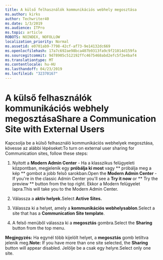 ```yaml
---
title: A külső felhasználók kommunikációs webhely megosztása
ms.author: kirks
author: Techwriter40
ms.date: 1/3/2019
ms.audience: ITPro
ms.topic: article
ROBOTS: NOINDEX, NOFOLLOW
localization_priority: Normal
ms.assetid: e0701ab9-7798-42cf-af73-9e14132dc669
ms.openlocfilehash: 17a7c692ae98bca407b9313fa9c9f21014d159fa
ms.sourcegitcommit: 9d78905c512192ffc4675468abd2efc5f2e4baf4
ms.translationtype: MT
ms.contentlocale: hu-HU
ms.lasthandoff: 04/23/2019
ms.locfileid: "32370167"
---
```

# <a name="share-a-communication-site-with-external-users"></a><span data-ttu-id="daff8-102">A külső felhasználók kommunikációs webhely megosztása</span><span class="sxs-lookup"><span data-stu-id="daff8-102">Share a Communication Site with External Users</span></span>

<span data-ttu-id="daff8-103">Kapcsolja be a külső felhasználó kommunikációs webhelyek megosztása, kövesse az alábbi lépéseket:</span><span class="sxs-lookup"><span data-stu-id="daff8-103">To turn on external user sharing for Communication sites, follow these steps:</span></span> 
  
1. <span data-ttu-id="daff8-104">Nyitott a **Modern Admin Center** - Ha a klasszikus felügyeleti központban, megjelenik egy **próbálja ki most** vagy \*\* próbálja meg a kép \*\* gombot a jobb felső sarokban.</span><span class="sxs-lookup"><span data-stu-id="daff8-104">Open the **Modern Admin Center** - If you're in the classic Admin Center you'll see a **Try it now** or \*\* Try the preview \*\* button from the top right.</span></span> <span data-ttu-id="daff8-105">Ekkor a Modern felügyelet lapra.</span><span class="sxs-lookup"><span data-stu-id="daff8-105">This will take you to the Modern Admin Center.</span></span> 
  
2. <span data-ttu-id="daff8-106">Válassza a **aktív helyek.**</span><span class="sxs-lookup"><span data-stu-id="daff8-106">Select **Active Sites.**</span></span>
  
3. <span data-ttu-id="daff8-107">Válassza ki a helyet, amely a **kommunikációs webhelysablon**.</span><span class="sxs-lookup"><span data-stu-id="daff8-107">Select a site that has a **Communication Site template**.</span></span> 
  
4. <span data-ttu-id="daff8-108">A felső menüből válassza ki a **megosztás** gombra.</span><span class="sxs-lookup"><span data-stu-id="daff8-108">Select the **Sharing** button from the top menu.</span></span> 
  
 <span data-ttu-id="daff8-109">**Megjegyzés:** Ha egynél több kijelölt helyet, a **megosztás** gomb letiltva jelenik meg.</span><span class="sxs-lookup"><span data-stu-id="daff8-109">**Note:** If you have more than one site selected, the **Sharing** button will appear disabled.</span></span> <span data-ttu-id="daff8-110">Jelölje be a csak egy helyre.</span><span class="sxs-lookup"><span data-stu-id="daff8-110">Select only one site.</span></span> 
  

